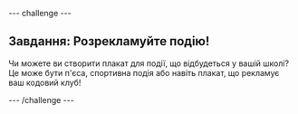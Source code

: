 \--- challenge \---

## Завдання: Розрекламуйте подію!

Чи можете ви створити плакат для події, що відбудеться у вашій школі? Це може бути п'єса, спортивна подія або навіть плакат, що рекламує ваш кодовий клуб!

\--- /challenge \---